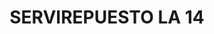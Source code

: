 ---
title: "SERVIREPUESTO LA 14"
url: /san-vicente-de-chucuri/servirepuesto-la-14/
shop: Motorrad
---